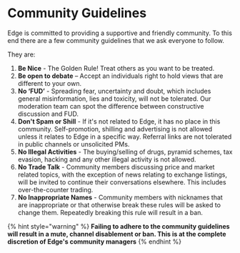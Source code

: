 # Community Guidelines

Edge is committed to providing a supportive and friendly community. To this end there are a few community guidelines that we ask everyone to follow.

They are:

1. **Be Nice** - The Golden Rule! Treat others as you want to be treated.
2. **Be open to debate** – Accept an individuals right to hold views that are different to your own.
3. **No ‘FUD’** - Spreading fear, uncertainty and doubt, which includes general misinformation, lies and toxicity, will not be tolerated. Our moderation team can spot the difference between constructive discussion and FUD.
4. **Don't Spam or Shill** - If it's not related to Edge, it has no place in this community. Self-promotion, shilling and advertising is not allowed unless it relates to Edge in a specific way. Referral links are not tolerated in public channels or unsolicited PMs.
5. **No Illegal Activities** - The buying/selling of drugs, pyramid schemes, tax evasion, hacking and any other illegal activity is not allowed.
6. **No Trade Talk** - Community members discussing price and market related topics, with the exception of news relating to exchange listings, will be invited to continue their conversations elsewhere. This includes over-the-counter trading.
7. **No Inappropriate Names** - Community members with nicknames that are inappropriate or that otherwise break these rules will be asked to change them. Repeatedly breaking this rule will result in a ban.

{% hint style="warning" %}
**Failing to adhere to the community guidelines will result in a mute, channel disablement or ban. This is at the complete discretion of Edge's community managers**
{% endhint %}
